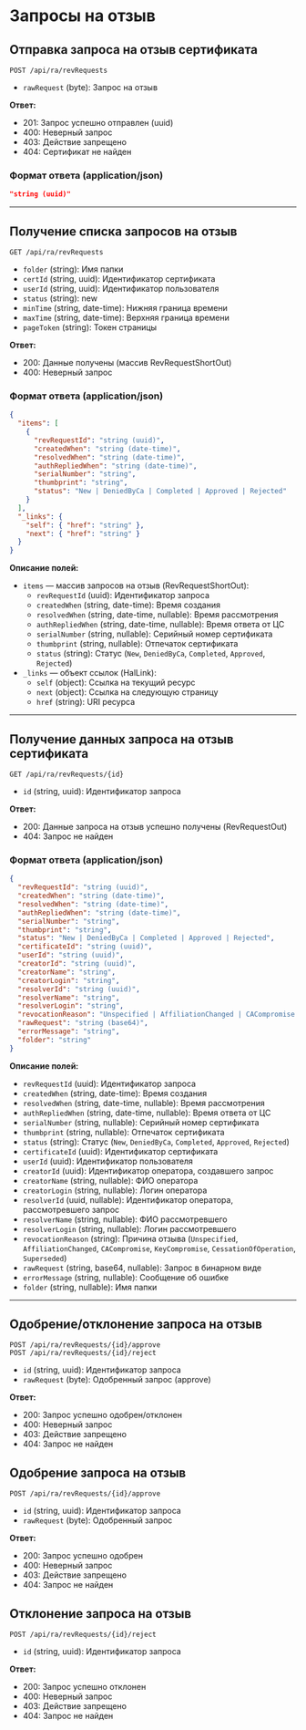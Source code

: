 # Запросы на отзыв

## Отправка запроса на отзыв сертификата

```
POST /api/ra/revRequests
```
- `rawRequest` (byte): Запрос на отзыв

**Ответ:**
- 201: Запрос успешно отправлен (uuid)
- 400: Неверный запрос
- 403: Действие запрещено
- 404: Сертификат не найден

### Формат ответа (application/json)
```json
"string (uuid)"
```

---

## Получение списка запросов на отзыв

```
GET /api/ra/revRequests
```
- `folder` (string): Имя папки
- `certId` (string, uuid): Идентификатор сертификата
- `userId` (string, uuid): Идентификатор пользователя
- `status` (string): new
- `minTime` (string, date-time): Нижняя граница времени
- `maxTime` (string, date-time): Верхняя граница времени
- `pageToken` (string): Токен страницы

**Ответ:**
- 200: Данные получены (массив RevRequestShortOut)
- 400: Неверный запрос

### Формат ответа (application/json)
```json
{
  "items": [
    {
      "revRequestId": "string (uuid)",
      "createdWhen": "string (date-time)",
      "resolvedWhen": "string (date-time)",
      "authRepliedWhen": "string (date-time)",
      "serialNumber": "string",
      "thumbprint": "string",
      "status": "New | DeniedByCa | Completed | Approved | Rejected"
    }
  ],
  "_links": {
    "self": { "href": "string" },
    "next": { "href": "string" }
  }
}
```

**Описание полей:**
- `items` — массив запросов на отзыв (RevRequestShortOut):
    - `revRequestId` (uuid): Идентификатор запроса
    - `createdWhen` (string, date-time): Время создания
    - `resolvedWhen` (string, date-time, nullable): Время рассмотрения
    - `authRepliedWhen` (string, date-time, nullable): Время ответа от ЦС
    - `serialNumber` (string, nullable): Серийный номер сертификата
    - `thumbprint` (string, nullable): Отпечаток сертификата
    - `status` (string): Статус (`New`, `DeniedByCa`, `Completed`, `Approved`, `Rejected`)
- `_links` — объект ссылок (HalLink):
    - `self` (object): Ссылка на текущий ресурс
    - `next` (object): Ссылка на следующую страницу
    - `href` (string): URI ресурса

---

## Получение данных запроса на отзыв сертификата

```
GET /api/ra/revRequests/{id}
```
- `id` (string, uuid): Идентификатор запроса

**Ответ:**
- 200: Данные запроса на отзыв успешно получены (RevRequestOut)
- 404: Запрос не найден

### Формат ответа (application/json)
```json
{
  "revRequestId": "string (uuid)",
  "createdWhen": "string (date-time)",
  "resolvedWhen": "string (date-time)",
  "authRepliedWhen": "string (date-time)",
  "serialNumber": "string",
  "thumbprint": "string",
  "status": "New | DeniedByCa | Completed | Approved | Rejected",
  "certificateId": "string (uuid)",
  "userId": "string (uuid)",
  "creatorId": "string (uuid)",
  "creatorName": "string",
  "creatorLogin": "string",
  "resolverId": "string (uuid)",
  "resolverName": "string",
  "resolverLogin": "string",
  "revocationReason": "Unspecified | AffiliationChanged | CACompromise | KeyCompromise | CessationOfOperation | Superseded",
  "rawRequest": "string (base64)",
  "errorMessage": "string",
  "folder": "string"
}
```

**Описание полей:**
- `revRequestId` (uuid): Идентификатор запроса
- `createdWhen` (string, date-time): Время создания
- `resolvedWhen` (string, date-time, nullable): Время рассмотрения
- `authRepliedWhen` (string, date-time, nullable): Время ответа от ЦС
- `serialNumber` (string, nullable): Серийный номер сертификата
- `thumbprint` (string, nullable): Отпечаток сертификата
- `status` (string): Статус (`New`, `DeniedByCa`, `Completed`, `Approved`, `Rejected`)
- `certificateId` (uuid): Идентификатор сертификата
- `userId` (uuid): Идентификатор пользователя
- `creatorId` (uuid): Идентификатор оператора, создавшего запрос
- `creatorName` (string, nullable): ФИО оператора
- `creatorLogin` (string, nullable): Логин оператора
- `resolverId` (uuid, nullable): Идентификатор оператора, рассмотревшего запрос
- `resolverName` (string, nullable): ФИО рассмотревшего
- `resolverLogin` (string, nullable): Логин рассмотревшего
- `revocationReason` (string): Причина отзыва (`Unspecified`, `AffiliationChanged`, `CACompromise`, `KeyCompromise`, `CessationOfOperation`, `Superseded`)
- `rawRequest` (string, base64, nullable): Запрос в бинарном виде
- `errorMessage` (string, nullable): Сообщение об ошибке
- `folder` (string, nullable): Имя папки

---

## Одобрение/отклонение запроса на отзыв

```
POST /api/ra/revRequests/{id}/approve
POST /api/ra/revRequests/{id}/reject
```
- `id` (string, uuid): Идентификатор запроса
- `rawRequest` (byte): Одобренный запрос (approve)

**Ответ:**
- 200: Запрос успешно одобрен/отклонен
- 400: Неверный запрос
- 403: Действие запрещено
- 404: Запрос не найден

## Одобрение запроса на отзыв

```
POST /api/ra/revRequests/{id}/approve
```
- `id` (string, uuid): Идентификатор запроса
- `rawRequest` (byte): Одобренный запрос

**Ответ:**
- 200: Запрос успешно одобрен
- 400: Неверный запрос
- 403: Действие запрещено
- 404: Запрос не найден

## Отклонение запроса на отзыв

```
POST /api/ra/revRequests/{id}/reject
```
- `id` (string, uuid): Идентификатор запроса

**Ответ:**
- 200: Запрос успешно отклонен
- 400: Неверный запрос
- 403: Действие запрещено
- 404: Запрос не найден 